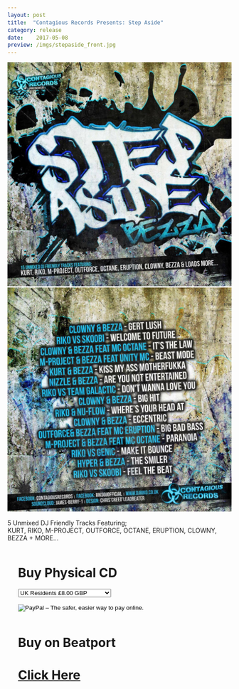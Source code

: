 ```yaml
---
layout: post
title:  "Contagious Records Presents: Step Aside"
category: release
date:    2017-05-08
preview: /imgs/stepaside_front.jpg
---
```


![Front](/imgs/stepaside_front.jpg)
![Back](/imgs/stepaside_back.jpg)

5 Unmixed DJ Friendly Tracks Featuring;<br/>
KURT, RIKO, M-PROJECT, OUTFORCE, OCTANE, ERUPTION, CLOWNY, BEZZA + MORE...

<div class="row">
    <div class="column">
        <ul class="one">
            <p><h1>Buy Physical CD</h1></p>
            <form action="https://www.paypal.com/cgi-bin/webscr" method="post" target="_blank">
                <select name="os0">
                    <option value="UK Residents">UK Residents £8.00 GBP</option>
                    <option value="Rest Of The World">Rest Of The World £16.00 GBP</option>
                </select>
                <p>
                    <input type="hidden" name="cmd" value="_s-xclick">
                    <input type="hidden" name="hosted_button_id" value="NP6WY2LR75SHQ">
                </p>
                <input type="hidden" name="currency_code" value="GBP">
                <input type="image" src="https://www.paypalobjects.com/en_US/GB/i/btn/btn_buynowCC_LG.gif" border="0" name="submit" alt="PayPal – The safer, easier way to pay online.">
                <img alt="" border="0" src="https://www.paypalobjects.com/en_GB/i/scr/pixel.gif" width="1" height="1">
            </form>
        </ul>
    </div>
    <div class="column">
        <ul class="two">
            <p>
                <h1>Buy on Beatport</h1>
            </p>
            <p>
                <h1><a href="https://www.beatport.com/release/step-aside/1864796" target="_blank">Click Here</a></h1>
            </p>
        </ul>
    </div>
</div>
